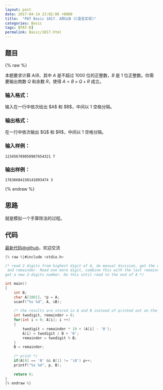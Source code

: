```yaml
---
layout: post
date: 2017-04-14 23:02:06 +0800
title:  "PAT Basic 1017. A除以B (C语言实现)"
categories: Basic
tags: [PAT-B]
permalink: Basic/1017.html
---
```


## 题目

{% raw %}<div class="ques-view"><p>本题要求计算 <span>$A/B$</span>，其中 <span>$A$</span> 是不超过 1000 位的正整数，<span>$B$</span> 是 1 位正整数。你需要输出商数 <span>$Q$</span> 和余数 <span>$R$</span>，使得 <span>$A = B \times Q + R$</span> 成立。</p>
<h3 id="-">输入格式：</h3>
<p>输入在一行中依次给出 <span>$A$</span> 和 <span>$B$</span>，中间以 1 空格分隔。</p>
<h3 id="-">输出格式：</h3>
<p>在一行中依次输出 <span>$Q$</span> 和 <span>$R$</span>，中间以 1 空格分隔。</p>
<h3 id="-">输入样例：</h3>
<pre><code class="lang-in">123456789050987654321 7
</code></pre>
<h3 id="-">输出样例：</h3>
<pre><code class="lang-out">17636684150141093474 3
</code></pre>
</div>{% endraw %}

## 思路

就是模拟一个手算除法的过程。

## 代码

[最新代码@github](https://github.com/OliverLew/PAT/blob/master/PATBasic/1017.c)，欢迎交流
```c
{% raw %}#include <stdio.h>

/* read 2 digits from highest digit of A, do manual division, get the quotient
 and remainder. Read one more digit, combine this with the last remainder to
get a new 2-digits number. Do this until read to the end of A */

int main()
{
    int B;
    char A[1001], *p = A;
    scanf("%s %d", A, &B);
    
    /* the results are stored in A and B instead of printed out on-the-fly */
    int twodigit, remainder = 0;
    for(int i = 0; A[i]; i ++)
    {
        twodigit = remainder * 10 + (A[i] - '0');
        A[i] = twodigit / B + '0';
        remainder = twodigit % B;
    }
    B = remainder;
    
    /* print */
    if(A[0] == '0' && A[1] != '\0') p++;
    printf("%s %d", p, B);
    
    return 0;
}
{% endraw %}
```